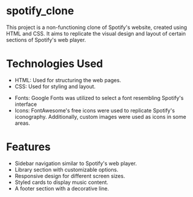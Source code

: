 # spotify_clone
This project is a non-functioning clone of Spotify's website, created using HTML and CSS. It aims to replicate the visual design and layout of certain sections of Spotify's web player.
<h1>Technologies Used</h1>
<ul>
  <li>HTML: Used for structuring the web pages.</li>
   <li>CSS: Used for styling and layout.</li>
</ul>


<ul>
  <li>Fonts: Google Fonts was utilized to select a font resembling Spotify's interface</li>
   <li>Icons: FontAwesome's free icons were used to replicate Spotify's iconography. Additionally, custom images were used as icons in some areas.
</li>
</ul>


<h1>Features</h1>
<ul>
  <li>Sidebar navigation similar to Spotify's web player.</li>
   <li>Library section with customizable options.</li>
  <li>Responsive design for different screen sizes.</li>
  <li>Styled cards to display music content.</li>
  <li>A footer section with a decorative line.</li>
</ul>
